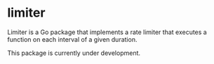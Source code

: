 limiter
=======

Limiter is a Go package that implements a rate limiter that executes a function on each interval of a given duration.

This package is currently under development.
